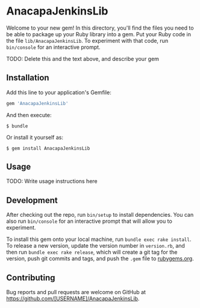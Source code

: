 # AnacapaJenkinsLib

Welcome to your new gem! In this directory, you'll find the files you need to be able to package up your Ruby library into a gem. Put your Ruby code in the file `lib/AnacapaJenkinsLib`. To experiment with that code, run `bin/console` for an interactive prompt.

TODO: Delete this and the text above, and describe your gem

## Installation

Add this line to your application's Gemfile:

```ruby
gem 'AnacapaJenkinsLib'
```

And then execute:

    $ bundle

Or install it yourself as:

    $ gem install AnacapaJenkinsLib

## Usage

TODO: Write usage instructions here

## Development

After checking out the repo, run `bin/setup` to install dependencies. You can also run `bin/console` for an interactive prompt that will allow you to experiment.

To install this gem onto your local machine, run `bundle exec rake install`. To release a new version, update the version number in `version.rb`, and then run `bundle exec rake release`, which will create a git tag for the version, push git commits and tags, and push the `.gem` file to [rubygems.org](https://rubygems.org).

## Contributing

Bug reports and pull requests are welcome on GitHub at https://github.com/[USERNAME]/AnacapaJenkinsLib.
